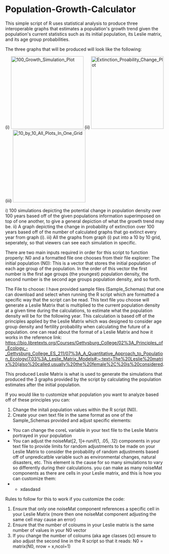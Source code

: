# Population-Growth-Calculator
 This simple script of R uses statistical analysis to produce three interoperable graphs that estimates a population's growth trend given the population's current statistics such as its initial population, its Leslie matrix, and its age group probabilities.

The three graphs that will be produced will look like the following: 

(i) <img width="230" alt="100_Growth_Simulation_Plot" src="https://github.com/AmbikaiSasitharan/Population-Growth-Calculator/assets/140208293/1aae5d41-c453-4880-b716-0a372fe37826"> (ii) <img width="230" alt="Extinction_Proability_Change_Plot" src="https://github.com/AmbikaiSasitharan/Population-Growth-Calculator/assets/140208293/c050c6fa-7aa5-43a6-b840-d57b2c063339"> (iii) <img width="230" alt="10_by_10_All_Plots_In_One_Grid" src="https://github.com/AmbikaiSasitharan/Population-Growth-Calculator/assets/140208293/b8beb06d-e594-44f0-9c42-c39dedd2284f"> 

i) 100 simulations depicting the potential change in population density over 100 years based off of the given populations information superimposed on top of one another, to give a general depiction of what the growth trend may be.
ii) A graph depicting the change in probability of extinction over 100 years based off of the number of calculated graphs that go extinct every year from graph (i). 
iii) All the graphs from graph (i) put into a 10 by 10 grid, seperately, so that viewers can see each simulation in specific.

There are two main inputs required in order for this script to function properly: N0 and a formatted file one chooses from their file explorer: 
The initial population (N0): 
This is a vector that stores the initial population of each age group of the population. In the order of this vector the first number is the first age groups (the youngest) population density, the second number is the second age groups population density, and so forth. 

The File to choose: 
I have provided sample files (Sample_Schemas) that one can download and select when running the R script which are formatted a specific way that the script can be read. This text file you choose will generate a Leslie Matrix that is multiplied to the current population density at a given time during the calculations, to estimate what the population density will be for the following year. This calculation is based off of the principles applied by the Leslie Matrix which was designed to consider age group density and fertility probability when calculating the future of a population. one can read about the format of a Leslie Matrix and how it works in the reference link: 
https://bio.libretexts.org/Courses/Gettysburg_College/02%3A_Principles_of_Ecology_-_Gettysburg_College_ES_211/07%3A_A_Quantitative_Approach_to_Population_Ecology/7.03%3A_Leslie_Matrix_Models#:~:text=The%20Leslie%20matrix%20(also%20called,usually%20the%20female%2C%20is%20considered.

This produced Leslie Matrix is what is used to generate the simulations that produced the 3 graphs provided by the script by calculating the population estimates after the initial population.  

If you would like to customize what population you want to analyze based off of these principles you can:
1. Change the initali population values within the R script (N0).
2. Create your own text file in the same format as one of the Sample_Schemas provided and adjust specific elements:
-    You can change the coreL variable in your text file to the Leslie Matrix portrayed in your population
-    You can adjust the noiseMat[2, 1]<-runif(1, .05, .12) components in your text file to provide limits for random adjustments to be made on your Leslie Matrix to consider the probability of random adjustments based off of unpredicatble variable such as environmental changes, natural disasters, etc. This element is the cause for so many simulations to vary so differently during their calculations. you can make as many noiseMat components as there are cells in your Leslie matrix, and this is how you can customize them:
- - xdasdasd    

Rules to follow for this to work if you customize the code: 
1. Ensure that only one noiseMat component references a specific cell in your Leslie Matrix (more then one noiseMat component adjusting the same cell may cause an error)
2. Ensure that the number of coloums in your Leslie matrix is the same number of values in your N0 vector
3. If you change the number of coloums (aka age classes (x)) ensure to also adjust the second line in the R script so that it reads: N0 = matrix(N0, nrow = x,ncol=1)

